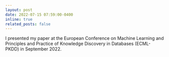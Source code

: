 ```yaml
---
layout: post
date: 2022-07-15 07:59:00-0400
inline: true
related_posts: false
---
```


I presented my paper at the European Conference on Machine Learning and Principles and Practice of Knowledge Discovery in Databases (ECML-PKDD) in September 2022.